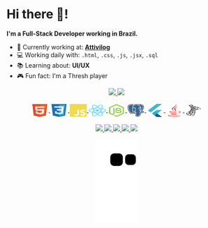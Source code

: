 # Hi there 👋! 

<div>
  <p>
    <b>I'm a Full-Stack Developer working in Brazil.</b>
  </p>
  
  <ul>
    <li>🏢 Currently working at: <a alt="Attivilog" href="https://www.attivilog.com.br"><b>Attivilog</b></a></li>  
    <li>💻 Working daily with: <code>.html</code>, <code>.css</code>, <code>.js</code>, <code>.jsx</code>, <code>.sql</code></li>
    <li>📚 Learning about: <b>UI/UX</b></li> 
    <li>🎮 Fun fact: I'm a Thresh player</li>
  </ul>
</div>

<div align="center">
  <a href="https://github.com/mcatel">
  <img height="180em" src="https://github-readme-stats.vercel.app/api?username=mcatel&show_icons=true&theme=dracula&include_all_commits=true&count_private=true"/>
  <img height="180em" src="https://github-readme-stats.vercel.app/api/top-langs/?username=mcatel&layout=compact&langs_count=7&theme=dracula"/>
</div>

<div align="center">
  <br>
  <img align="center" alt="HTML" height="30" width="40" src="https://raw.githubusercontent.com/devicons/devicon/master/icons/html5/html5-original.svg">
  <img align="center" alt="CSS" height="30" width="40" src="https://raw.githubusercontent.com/devicons/devicon/master/icons/css3/css3-original.svg">
  <img align="center" alt="JavaScript" height="30" width="40" src="https://raw.githubusercontent.com/devicons/devicon/master/icons/javascript/javascript-plain.svg">
  <img align="center" alt="ReactJs" height="30" width="40" src="https://raw.githubusercontent.com/devicons/devicon/master/icons/react/react-original.svg">
  <img align="center" alt="Node.js" height="30" width="40" src="https://raw.githubusercontent.com/devicons/devicon/master/icons/nodejs/nodejs-plain.svg">
  <img align="center" alt="PostgreSQL" height="30" width="40" src="https://raw.githubusercontent.com/devicons/devicon/master/icons/postgresql/postgresql-original.svg">
  <img align="center" alt="Java" height="30" width="40" src="https://raw.githubusercontent.com/devicons/devicon/master/icons/flutter/flutter-original.svg">
  <img align="center" alt="Java" height="30" width="40" src="https://raw.githubusercontent.com/devicons/devicon/master/icons/java/java-plain.svg">
  <img align="center" alt="SQL Server" height="30" width="40" src="https://raw.githubusercontent.com/devicons/devicon/master/icons/microsoftsqlserver/microsoftsqlserver-plain.svg">
</div>
  
<div align="center"> 
  <br>
  <a href="https://twitter.com/cateel_" target="_blank">
    <img src="https://img.shields.io/badge/Twitter-1d9bf0?style=for-the-badge&logo=twitter&logoColor=white" target="_blank">
  </a>
  <a href="https://instagram.com/_catel" target="_blank">
    <img src="https://img.shields.io/badge/Instagram-F77737?style=for-the-badge&logo=instagram&logoColor=white" target="_blank">
  </a>
  <a href="mailto:contato@catel.dev">
    <img src="https://img.shields.io/badge/Gmail-D14836?style=for-the-badge&logo=gmail&logoColor=white" target="_blank">
  </a>
  <a href="https://www.linkedin.com/in/mateus-catel-258338148" target="_blank">
    <img src="https://img.shields.io/badge/LinkedIn-0a66c2?style=for-the-badge&logo=linkedin&logoColor=white" target="_blank">
  </a>
  <a href="https://dev.to/mcatel" target="_blank">
    <img src="https://img.shields.io/badge/Dev.To-000000?style=for-the-badge&logo=dev.to&logoColor=white" target="_blank">
  </a>
  
  ![Snake animation](https://github.com/mcatel/mcatel/blob/output/github-contribution-grid-snake.svg)
</div>


